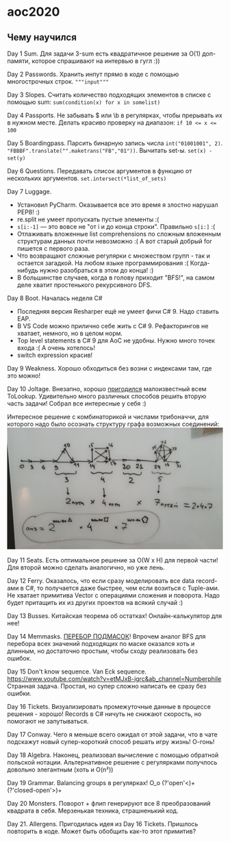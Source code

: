# aoc2020


## Чему научился

Day 1 Sum. Для задачи 3-sum есть квадратичное решение за O(1) доп-памяти, которое спрашивают на интервью в гугл :))

Day 2 Passwords. Хранить инпут прямо в коде с помощью многострочных строк. `"""input"""`

Day 3 Slopes. Считать количество подходящих элементов в списке с помощью sum: `sum(condition(x) for x in somelist)`

Day 4 Passports. Не забывать $ или \b в регулярках, чтобы прерывать их в нужном месте. Делать красиво проверку на диапазон: `if 10 <= x <= 100`

Day 5 Boardingpass. Парсить бинарную запись числа `int("01001001", 2)`. `"FBBBF".translate("".maketrans("FB","01"))`. Вычитать set-ы. `set(x) - set(y)`

Day 6 Questions. Передавать список аргументов в функцию от нескольких аргументов. `set.intersect(*list_of_sets)`

Day 7 Luggage. 

* Установил PyCharm. Оказывается все это время я злостно нарушал PEP8! :)
* re.split не умеет пропускать пустые элементы :(
* `s[i:-1]` — это вовсе не "от i и до конца строки". Правильно `s[i:]` :(
* Отлаживать вложенные list comprehensions по сложным вложенным структурам данных почти невозможно :( А вот старый добрый for пишется с первого раза.
* Что возвращают сложные регулярки с множеством групп - так и остается загадкой. На любом языке программирования :( Когда-нибудь нужно разобраться в этом до конца! :)
* В большинстве случаев, когда в голову приходит "BFS!", на самом деле хватит простенького рекурсивного DFS.

Day 8 Boot. Началась неделя C#

* Последняя версия Resharper ещё не умеет фичи C# 9. Надо ставить EAP.
* В VS Code можно прилично себе жить с C# 9. Рефакторингов не хватает, немного, но в целом норм.
* Top level statements в C# 9 для AoC не удобны. Нужно много точек входа :( А очень хотелось!
* switch expression красив!

Day 9 Weakness. Хорошо обходиться без возни с индексами там, где это можно!

Day 10 Joltage. Внезапно, хорошо [пригодился](https://github.com/xoposhiy/aoc2020/blob/main/10_joltage.cs#L17) малоизвестный всем ToLookup.
Удивительно много различных способов решить вторую часть задачи! Собрал все интересные у себя :)

Интересное решение с комбинаторикой и числами трибоначчи, для которого надо было осознать структуру графа возможных соединений:
![graph](10.png)

Day 11 Seats. Есть оптимальное решение за O(W x H) для первой части! Для второй можно сделать аналогично, но уже лень.

Day 12 Ferry. Оказалось, что если сразу моделировать все data record-ами в C#, то получается даже быстрее, чем если возиться с Tuple-ами.
Не хватает примитива Vector с операциями сложения и поворота. Надо будет притащить их из других проектов на всякий случай :)

Day 13 Busses. Китайская теорема об остатках! Онлайн-калькулятор для нее!

Day 14 Memmasks. [ПЕРЕБОР ПОДМАСОК](https://e-maxx.ru/algo/all_submasks)! 
Впрочем аналог BFS для перебора всех значений подходящих по маске оказался хоть и длинным, но достаточно простым, чтобы сходу реализовать без ошибок.

Day 15 Don't know sequence. Van Eck sequence. https://www.youtube.com/watch?v=etMJxB-igrc&ab_channel=Numberphile
Странная задача. Простая, но супер сложно написать ее сразу без ошибки.

Day 16 Tickets. Визуализировать промежуточные данные в процессе решения - хорошо! Records в C# ничуть не снижают скорость, но помогают не запутываться.

Day 17 Conway. Чего я меньше всего ожидал от этой задачи, что в чате подскажут новый супер-короткий способ решать игру жизнь! О-гонь!

Day 18 Algebra. Наконец, реализовал вычисление с помощью обратной польской нотации. 
Альтернативное решение с регулярками получлось довольно элегантным (хоть и O(n²))

Day 19 Grammar. Balancing groups в регулярках! O_o (?'open'<)+(?'closed-open'>)+

Day 20 Monsters. Поворот + флип генерируют все 8 преобразований квадрата в себя. Мерзенькая техника, страшненький код.

Day 21. Allergens. Пригодилась идея из Day 16 Tickets. Пришлось повторить в коде. Может быть обобщить как-то этот примитив?